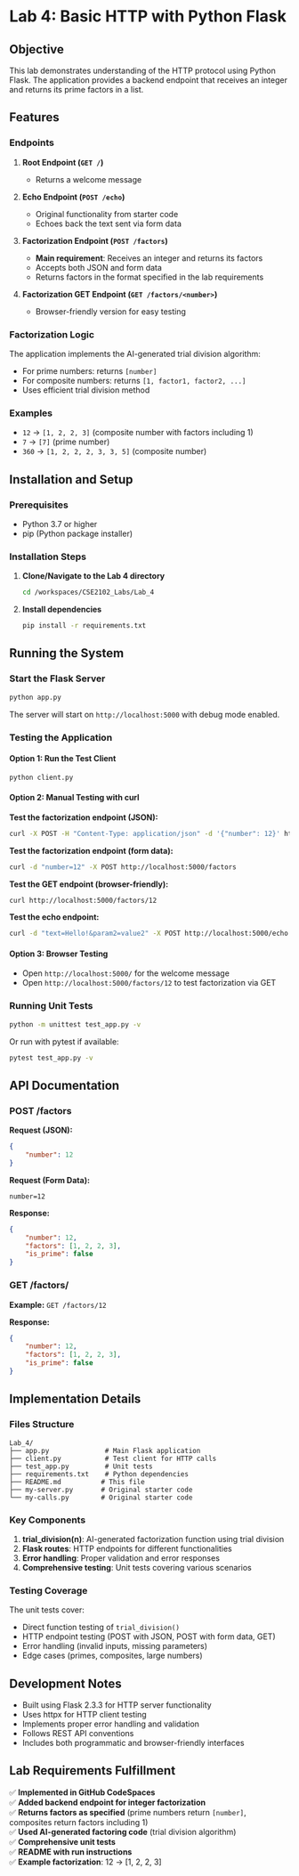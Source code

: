 # Lab 4: Basic HTTP with Python Flask

## Objective
This lab demonstrates understanding of the HTTP protocol using Python Flask. The application provides a backend endpoint that receives an integer and returns its prime factors in a list.

## Features

### Endpoints

1. **Root Endpoint (`GET /`)**
   - Returns a welcome message

2. **Echo Endpoint (`POST /echo`)**
   - Original functionality from starter code
   - Echoes back the text sent via form data

3. **Factorization Endpoint (`POST /factors`)**
   - **Main requirement**: Receives an integer and returns its factors
   - Accepts both JSON and form data
   - Returns factors in the format specified in the lab requirements

4. **Factorization GET Endpoint (`GET /factors/<number>`)**
   - Browser-friendly version for easy testing

### Factorization Logic

The application implements the AI-generated trial division algorithm:
- For prime numbers: returns `[number]`
- For composite numbers: returns `[1, factor1, factor2, ...]`
- Uses efficient trial division method

### Examples

- `12` → `[1, 2, 2, 3]` (composite number with factors including 1)
- `7` → `[7]` (prime number)
- `360` → `[1, 2, 2, 2, 3, 3, 5]` (composite number)

## Installation and Setup

### Prerequisites
- Python 3.7 or higher
- pip (Python package installer)

### Installation Steps

1. **Clone/Navigate to the Lab 4 directory**
   ```bash
   cd /workspaces/CSE2102_Labs/Lab_4
   ```

2. **Install dependencies**
   ```bash
   pip install -r requirements.txt
   ```

## Running the System

### Start the Flask Server

```bash
python app.py
```

The server will start on `http://localhost:5000` with debug mode enabled.

### Testing the Application

#### Option 1: Run the Test Client
```bash
python client.py
```

#### Option 2: Manual Testing with curl

**Test the factorization endpoint (JSON):**
```bash
curl -X POST -H "Content-Type: application/json" -d '{"number": 12}' http://localhost:5000/factors
```

**Test the factorization endpoint (form data):**
```bash
curl -d "number=12" -X POST http://localhost:5000/factors
```

**Test the GET endpoint (browser-friendly):**
```bash
curl http://localhost:5000/factors/12
```

**Test the echo endpoint:**
```bash
curl -d "text=Hello!&param2=value2" -X POST http://localhost:5000/echo
```

#### Option 3: Browser Testing
- Open `http://localhost:5000/` for the welcome message
- Open `http://localhost:5000/factors/12` to test factorization via GET

### Running Unit Tests

```bash
python -m unittest test_app.py -v
```

Or run with pytest if available:
```bash
pytest test_app.py -v
```

## API Documentation

### POST /factors

**Request (JSON):**
```json
{
    "number": 12
}
```

**Request (Form Data):**
```
number=12
```

**Response:**
```json
{
    "number": 12,
    "factors": [1, 2, 2, 3],
    "is_prime": false
}
```

### GET /factors/<number>

**Example:** `GET /factors/12`

**Response:**
```json
{
    "number": 12,
    "factors": [1, 2, 2, 3],
    "is_prime": false
}
```

## Implementation Details

### Files Structure
```
Lab_4/
├── app.py              # Main Flask application
├── client.py           # Test client for HTTP calls
├── test_app.py         # Unit tests
├── requirements.txt    # Python dependencies
├── README.md          # This file
├── my-server.py       # Original starter code
└── my-calls.py        # Original starter code
```

### Key Components

1. **trial_division(n)**: AI-generated factorization function using trial division
2. **Flask routes**: HTTP endpoints for different functionalities
3. **Error handling**: Proper validation and error responses
4. **Comprehensive testing**: Unit tests covering various scenarios

### Testing Coverage

The unit tests cover:
- Direct function testing of `trial_division()`
- HTTP endpoint testing (POST with JSON, POST with form data, GET)
- Error handling (invalid inputs, missing parameters)
- Edge cases (primes, composites, large numbers)

## Development Notes

- Built using Flask 2.3.3 for HTTP server functionality
- Uses httpx for HTTP client testing
- Implements proper error handling and validation
- Follows REST API conventions
- Includes both programmatic and browser-friendly interfaces

## Lab Requirements Fulfillment

✅ **Implemented in GitHub CodeSpaces**  
✅ **Added backend endpoint for integer factorization**  
✅ **Returns factors as specified** (prime numbers return `[number]`, composites return factors including 1)  
✅ **Used AI-generated factoring code** (trial division algorithm)  
✅ **Comprehensive unit tests**  
✅ **README with run instructions**  
✅ **Example factorization**: 12 → [1, 2, 2, 3]